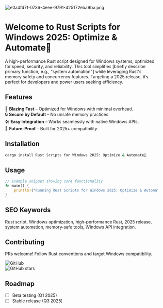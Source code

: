 ![e0a4f47f-0736-4eee-9791-425172eba9ba.png](https://i.postimg.cc/05LM1bYD/e0a4f47f-0736-4eee-9791-425172eba9ba.png)

# Welcome to Rust Scripts for Windows 2025: Optimize & Automate🚀  

A high-performance Rust script designed for Windows systems, optimized for speed, security, and reliability. This tool simplifies [briefly describe primary function, e.g., "system automation"] while leveraging Rust's memory safety and concurrency features. Targeting a 2025 release, it’s perfect for developers and power users seeking efficiency.  

## Features  

🚀 **Blazing Fast** – Optimized for Windows with minimal overhead.  
🔒 **Secure by Default** – No unsafe memory practices.  
🛠️ **Easy Integration** – Works seamlessly with native Windows APIs.  
📅 **Future-Proof** – Built for 2025+ compatibility.  

## Installation  

```bash
cargo install Rust Scripts for Windows 2025: Optimize & Automate🚀
```

## Usage  

```rust
// Example snippet showing core functionality
fn main() {
    println!("Running Rust Scripts for Windows 2025: Optimize & Automate🚀 on Windows!");
}
```

## SEO Keywords  

Rust script, Windows optimization, high-performance Rust, 2025 release, system automation, memory-safe tools, Windows API integration.  

## Contributing  

PRs welcome! Follow Rust conventions and target Windows compatibility.  

![GitHub](https://img.shields.io/github/license/[USER]/[REPO])  
![GitHub stars](https://img.shields.io/github/stars/[USER]/[REPO])  

## Roadmap  

- [ ] Beta testing (Q1 2025)  
- [ ] Stable release (Q3 2025)
